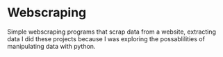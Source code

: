 # Webscraping
Simple webscraping programs that scrap data from a website, extracting data
I did these projects because I was exploring the possablilities of manipulating data with python.

